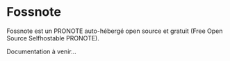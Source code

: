 # Fossnote
Fossnote est un PRONOTE auto-hébergé open source et gratuit (Free Open Source Selfhostable PRONOTE).

Documentation à venir...
